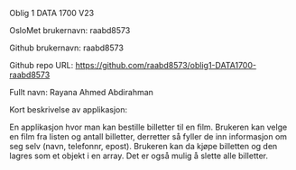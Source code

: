 Oblig 1 DATA 1700 V23

OsloMet brukernavn: raabd8573

Github brukernavn: raabd8573

Github repo URL: https://github.com/raabd8573/oblig1-DATA1700-raabd8573

Fullt navn: Rayana Ahmed Abdirahman

Kort beskrivelse av applikasjon:

En applikasjon hvor man kan bestille billetter til en film.
Brukeren kan velge en film fra listen og antall billetter, derretter så fyller de inn
informasjon om seg selv (navn, telefonnr, epost). Brukeren kan da kjøpe billetten og den lagres som et objekt i en array.
Det er også mulig å slette alle billetter. 


